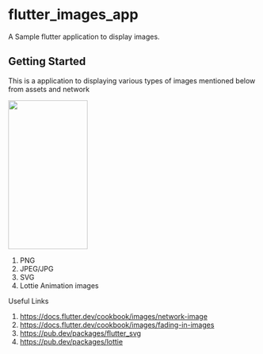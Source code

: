 # flutter_images_app

A Sample flutter application to display images.

## Getting Started

This is a application to displaying various types of images mentioned below from assets and network

<img src="https://raw.githubusercontent.com/rajeshmadasu/FlutterImageApp/main/screenshots/lottie-images.gif"  width="160" height="300" />

1. PNG 
2. JPEG/JPG
3. SVG 
4. Lottie Animation images 


Useful Links

1. https://docs.flutter.dev/cookbook/images/network-image
2. https://docs.flutter.dev/cookbook/images/fading-in-images
3. https://pub.dev/packages/flutter_svg
4. https://pub.dev/packages/lottie

